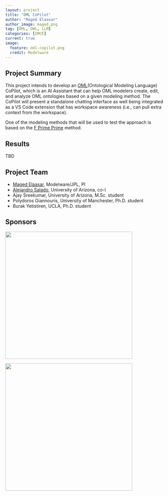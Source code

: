 ```yaml
---
layout: project
title: "OML CoPilot"
author: "Maged Elaasar"
author_image: maged.png
tag: [OML, OWL, LLM]
categories: [IMCE]
current: true
image:
  feature: oml-copilot.png
  credit: Modelware
---
```


## Project Summary

This project intends to develop an [OML](https://www.opencaesar.io/oml/)(Ontological Modeling Language) CoPilot, which is an AI Assistant that can help OML modelers create, edit, and analyze OML ontologies based on a given modeling method. The CoPilot will present a standalone chatting interface as well being integrated as a VS Code extension that has workspace awareness (i.e., can pull extra context from the workspace).

One of the modeling methods that will be used to test the approach is based on the [F Prime Prime](https://github.com/nasa/fpp) method.

## Results

TBD

## Project Team

- [Maged Elaasar](/contributors/Maged%20Elaasar.html), Modelware/JPL, PI
- [Alejandro Salado](https://sie.engineering.arizona.edu/faculty-staff/faculty/alejandro-salado), University of Arizona, co-I
- Ajay Sreekumar, University of Arizona, M.Sc. student
- Polydoros Giannouris, University of Manchester, Ph.D. student
- Burak Yetistiren, UCLA, Ph.D. student

## Sponsors

[<img width="400px" src="https://www.opencaesar.io/assets/img/jpl-logo.png"/>](https://www.jpl.nasa.gov/)

[<img width="400px" src="https://upload.wikimedia.org/wikipedia/commons/b/b6/University_of_Arizona_logo.svg"/>](https://sie.engineering.arizona.edu/)

